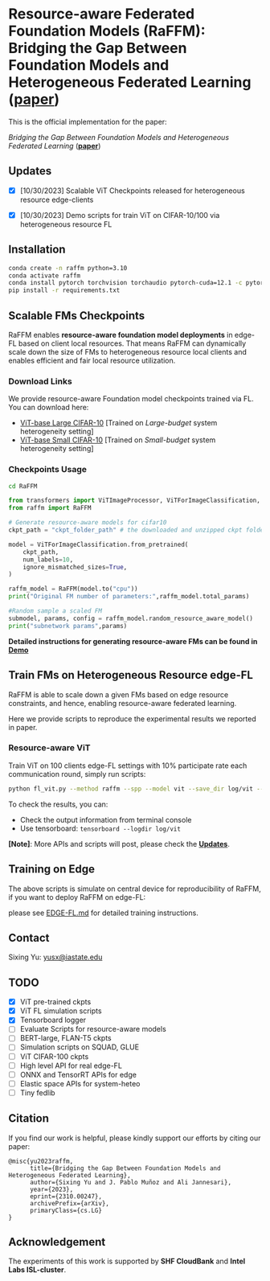 # Resource-aware Federated Foundation Models (RaFFM): Bridging the Gap Between Foundation Models and Heterogeneous Federated Learning ([paper](https://arxiv.org/pdf/2310.00247.pdf))

This is the official implementation for the paper: 

*Bridging the Gap Between Foundation Models and Heterogeneous Federated Learning* ([**paper**](https://arxiv.org/pdf/2310.00247.pdf))

## Updates

- [x] [10/30/2023] Scalable ViT Checkpoints released for heterogeneous resource edge-clients
- [x] [10/30/2023] Demo scripts for train ViT on CIFAR-10/100 via heterogeneous resource FL


## Installation

```bash
conda create -n raffm python=3.10
conda activate raffm
conda install pytorch torchvision torchaudio pytorch-cuda=12.1 -c pytorch -c nvidia
pip install -r requirements.txt
```

##  Scalable FMs Checkpoints

RaFFM enables **resource-aware foundation model deployments** in edge-FL based on client local resources. That means RaFFM can dynamically scale down the size of FMs to heterogeneous resource local clients and enables efficient and fair local resource utilization.

### Download Links
We provide resource-aware Foundation model checkpoints trained via FL. You can download here:

- [ViT-base Large CIFAR-10]() [Trained on *Large-budget*  system heterogeneity setting]
- [ViT-base Small CIFAR-10](https://iowastate-my.sharepoint.com/:u:/g/personal/yusx_iastate_edu/EYVquHHGqFBLlwZpSrfVTUYBJDcOCvD3Cw2AWk3BdseWjQ?e=zBtyyM) [Trained on *Small-budget*  system heterogeneity setting]


### Checkpoints Usage
```bash
cd RaFFM
```
<!-- # RaFFM
# ├── 
# |   ├── .gitignore
# |   ├── fl_vit.py
# |   ├── requirements.txt
# |   ├── ...
# ├── raffm
# |   ├── ...

``` -->


```python
from transformers import ViTImageProcessor, ViTForImageClassification, TrainingArguments, Trainer
from raffm import RaFFM

# Generate resource-aware models for cifar10
ckpt_path = "ckpt_folder_path" # the downloaded and unzipped ckpt folder path 

model = ViTForImageClassification.from_pretrained(
    ckpt_path,
    num_labels=10,
    ignore_mismatched_sizes=True,
)

raffm_model = RaFFM(model.to("cpu"))
print("Original FM number of parameters:",raffm_model.total_params)

#Random sample a scaled FM
submodel, params, config = raffm_model.random_resource_aware_model()
print("subnetwork params",params)
```


**Detailed instructions for generating resource-aware FMs can be found in [Demo](./fm_scaling.ipynb)**



## Train FMs on Heterogeneous Resource edge-FL
RaFFM is able to scale down a given FMs based on edge resource constraints, and hence, enabling resource-aware federated learning.

Here we provide scripts to reproduce the experimental results we reported in paper.

### Resource-aware ViT
Train ViT on 100 clients edge-FL settings with 10% participate rate each communication round, simply run scripts:

```bash
python fl_vit.py --method raffm --spp --model vit --save_dir log/vit --dataset cifar10 --num_clients 100 --lr 3e-5
```

To check the results, you can:

- Check the output information from terminal console
- Use tensorboard: `tensorboard --logdir log/vit`

**[Note]**: More APIs and scripts will post, please check the [**Updates**](#updates).

## Training on Edge
The above scripts is simulate on central device for reproducibility of RaFFM, if you want to deploy RaFFM on edge-FL:

please see [EDGE-FL.md](TRAINING.md) for detailed training instructions.

## Contact

Sixing Yu: <yusx@iastate.edu>

## TODO

- [x] ViT pre-trained ckpts
- [x] ViT FL simulation scripts
- [x] Tensorboard logger
- [ ] Evaluate Scripts for resource-aware models
- [ ] BERT-large, FLAN-T5 ckpts
- [ ] Simulation scripts on SQUAD, GLUE
- [ ] ViT CIFAR-100 ckpts
- [ ] High level API for real edge-FL
- [ ] ONNX and TensorRT APIs for edge
- [ ] Elastic space APIs for system-heteo
- [ ] Tiny fedlib 

## Citation

If you find our work is helpful, please kindly support our efforts by citing our paper:

```
@misc{yu2023raffm,
      title={Bridging the Gap Between Foundation Models and Heterogeneous Federated Learning}, 
      author={Sixing Yu and J. Pablo Muñoz and Ali Jannesari},
      year={2023},
      eprint={2310.00247},
      archivePrefix={arXiv},
      primaryClass={cs.LG}
}
```

## Acknowledgement
The experiments of this work is supported by **SHF CloudBank** and **Intel Labs ISL-cluster**.